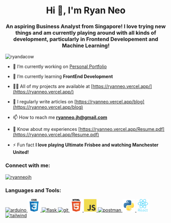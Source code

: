 <h1 align="center">Hi 👋, I'm Ryan Neo</h1>
<h3 align="center">An aspiring Business Analyst from Singapore! I love trying new things and am currently playing around with all kinds of development, particularly in Frontend Developement and Machine Learning!</h3>

<p align="left"> <img src="https://komarev.com/ghpvc/?username=ryandacow&label=Profile%20views&color=0e75b6&style=flat" alt="ryandacow" /> </p>

- 🔭 I’m currently working on [Personal Portfolio](https://ryanneo.vercel.app/)

- 🌱 I’m currently learning **FrontEnd Development**

- 👨‍💻 All of my projects are available at [https://ryanneo.vercel.app/](https://ryanneo.vercel.app/)

- 📝 I regularly write articles on [https://ryanneo.vercel.app/blog](https://ryanneo.vercel.app/blog)

- 📫 How to reach me **ryanneo.jh@gmail.com**

- 📄 Know about my experiences [https://ryanneo.vercel.app/Resume.pdf](https://ryanneo.vercel.app/Resume.pdf)

- ⚡ Fun fact **I love playing Ultimate Frisbee and watching Manchester United!**

<h3 align="left">Connect with me:</h3>
<p align="left">
<a href="https://linkedin.com/in/ryanneojh" target="blank"><img align="center" src="https://raw.githubusercontent.com/rahuldkjain/github-profile-readme-generator/master/src/images/icons/Social/linked-in-alt.svg" alt="ryanneojh" height="30" width="40" /></a>
</p>

<h3 align="left">Languages and Tools:</h3>
<p align="left"> <a href="https://www.arduino.cc/" target="_blank" rel="noreferrer"> <img src="https://cdn.worldvectorlogo.com/logos/arduino-1.svg" alt="arduino" width="40" height="40"/> </a> <a href="https://www.w3schools.com/css/" target="_blank" rel="noreferrer"> <img src="https://raw.githubusercontent.com/devicons/devicon/master/icons/css3/css3-original-wordmark.svg" alt="css3" width="40" height="40"/> </a> <a href="https://flask.palletsprojects.com/" target="_blank" rel="noreferrer"> <img src="https://www.vectorlogo.zone/logos/pocoo_flask/pocoo_flask-icon.svg" alt="flask" width="40" height="40"/> </a> <a href="https://git-scm.com/" target="_blank" rel="noreferrer"> <img src="https://www.vectorlogo.zone/logos/git-scm/git-scm-icon.svg" alt="git" width="40" height="40"/> </a> <a href="https://www.w3.org/html/" target="_blank" rel="noreferrer"> <img src="https://raw.githubusercontent.com/devicons/devicon/master/icons/html5/html5-original-wordmark.svg" alt="html5" width="40" height="40"/> </a> <a href="https://developer.mozilla.org/en-US/docs/Web/JavaScript" target="_blank" rel="noreferrer"> <img src="https://raw.githubusercontent.com/devicons/devicon/master/icons/javascript/javascript-original.svg" alt="javascript" width="40" height="40"/> </a> <a href="https://postman.com" target="_blank" rel="noreferrer"> <img src="https://www.vectorlogo.zone/logos/getpostman/getpostman-icon.svg" alt="postman" width="40" height="40"/> </a> <a href="https://www.python.org" target="_blank" rel="noreferrer"> <img src="https://raw.githubusercontent.com/devicons/devicon/master/icons/python/python-original.svg" alt="python" width="40" height="40"/> </a> <a href="https://reactjs.org/" target="_blank" rel="noreferrer"> <img src="https://raw.githubusercontent.com/devicons/devicon/master/icons/react/react-original-wordmark.svg" alt="react" width="40" height="40"/> </a> <a href="https://tailwindcss.com/" target="_blank" rel="noreferrer"> <img src="https://www.vectorlogo.zone/logos/tailwindcss/tailwindcss-icon.svg" alt="tailwind" width="40" height="40"/> </a> </p>
